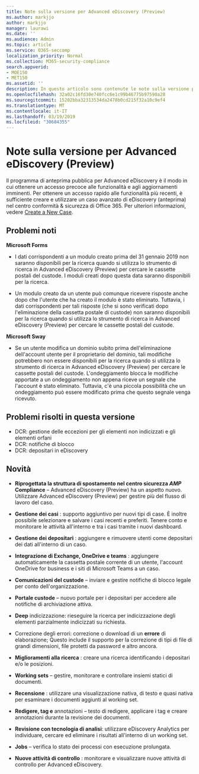 ```yaml
---
title: Note sulla versione per Advanced eDiscovery (Preview)
ms.author: markjjo
author: markjjo
manager: laurawi
ms.date: ''
ms.audience: Admin
ms.topic: article
ms.service: O365-seccomp
localization_priority: Normal
ms.collection: M365-security-compliance
search.appverid:
- MOE150
- MET150
ms.assetid: ''
description: In questo articolo sono contenute le note sulla versione per Advanced eDiscovery (Preview).
ms.openlocfilehash: 32a02c16fd30e740fcc6e1c99b46775b97590a28
ms.sourcegitcommit: 15202bba32313534da2478b0cd215f32a10c9ef4
ms.translationtype: MT
ms.contentlocale: it-IT
ms.lasthandoff: 03/19/2019
ms.locfileid: "30684355"
---
```

# <a name="release-notes-for-advanced-ediscovery-preview"></a>Note sulla versione per Advanced eDiscovery (Preview)

Il programma di anteprima pubblica per Advanced eDiscovery è il modo in cui ottenere un accesso precoce alle funzionalità e agli aggiornamenti imminenti. Per ottenere un accesso rapido alle funzionalità più recenti, è sufficiente creare e utilizzare un caso avanzato di eDiscovery (anteprima) nel centro conformità & sicurezza di Office 365. Per ulteriori informazioni, vedere [Create a New Case](create-new-ediscovery-case.md).

## <a name="known-issues"></a>Problemi noti

**Microsoft Forms**

- I dati corrispondenti a un modulo creato prima del 31 gennaio 2019 non saranno disponibili per la ricerca quando si utilizza lo strumento di ricerca in Advanced eDiscovery (Preview) per cercare le cassette postali del custode. I moduli creati dopo questa data saranno disponibili per la ricerca.

- Un modulo creato da un utente può comunque ricevere risposte anche dopo che l'utente che ha creato il modulo è stato eliminato. Tuttavia, i dati corrispondenti per tali risposte (che si sono verificati dopo l'eliminazione della cassetta postale di custode) non saranno disponibili per la ricerca quando si utilizza lo strumento di ricerca in Advanced eDiscovery (Preview) per cercare le cassette postali del custode.
 
**Microsoft Sway**

- Se un utente modifica un dominio subito prima dell'eliminazione dell'account utente per il proprietario del dominio, tali modifiche potrebbero non essere disponibili per la ricerca quando si utilizza lo strumento di ricerca in Advanced eDiscovery (Preview) per cercare le cassette postali del custode. L'ondeggiamento blocca le modifiche apportate a un ondeggiamento non appena riceve un segnale che l'account è stato eliminato. Tuttavia, c'è una piccola possibilità che un ondeggiamento può essere modificato prima che questo segnale venga ricevuto.

## <a name="issues-fixed-in-this-release"></a>Problemi risolti in questa versione

- DCR: gestione delle eccezioni per gli elementi non indicizzati e gli elementi orfani
- DCR: notifiche di blocco
- DCR: depositari in eDiscovery

## <a name="whats-new"></a>Novità

- **Riprogettata la struttura di spostamento nel centro sicurezza _AMP_ Compliance** – Advanced eDiscovery (Preview) ha un aspetto nuovo. Utilizzare Advanced eDiscovery (Preview) per gestire più del flusso di lavoro del caso.

- **Gestione dei casi** : supporto aggiuntivo per nuovi tipi di case. È inoltre possibile selezionare e salvare i casi recenti e preferiti. Tenere conto e monitorare le attività all'interno e tra i casi tramite i nuovi dashboard.

- **Gestione dei depositari** : aggiungere e rimuovere utenti come depositari dei dati all'interno di un caso.

- **Integrazione di Exchange, OneDrive e teams** : aggiungere automaticamente la cassetta postale corrente di un utente, l'account OneDrive for business e i siti di Microsoft Teams a un caso. 

- **Comunicazioni del custode** – inviare e gestire notifiche di blocco legale per conto dell'organizzazione.

- **Portale custode** – nuovo portale per i depositari per accedere alle notifiche di archiviazione attiva.

- **Deep** indicizzazione: rieseguire la ricerca per indicizzazione degli elementi parzialmente indicizzati su richiesta.

- Correzione degli errori: correzione o download di un **errore** di elaborazione; Questo include il supporto per la correzione di tipi di file di grandi dimensioni, file protetti da password e altro ancora. 

- **Miglioramenti alla ricerca** : creare una ricerca identificando i depositari e/o le posizioni.

- **Working sets** – gestire, monitorare e controllare insiemi statici di documenti.

- **Recensione** : utilizzare una visualizzazione nativa, di testo e quasi nativa per esaminare i documenti aggiunti al working set.

- **Redigere, tag e** annotazioni – testo di redigere, applicare i tag e creare annotazioni durante la revisione dei documenti.
  
- **Revisione con tecnologia di analisi**: utilizzare eDiscovery Analytics per individuare, cercare ed eliminare i risultati all'interno di un working set.

- **Jobs** – verifica lo stato dei processi con esecuzione prolungata.

- **Nuove attività di controllo** : monitorare e visualizzare nuove attività di controllo per Advanced eDiscovery.
